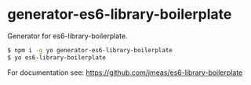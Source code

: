 # generator-es6-library-boilerplate

Generator for es6-library-boilerplate.

```sh
$ npm i -g yo generator-es6-library-boilerplate
$ yo es6-library-boilerplate
```

For documentation see: https://github.com/jmeas/es6-library-boilerplate
